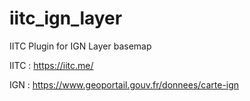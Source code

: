 # iitc_ign_layer
IITC Plugin for IGN  Layer basemap

IITC : https://iitc.me/

IGN : https://www.geoportail.gouv.fr/donnees/carte-ign
